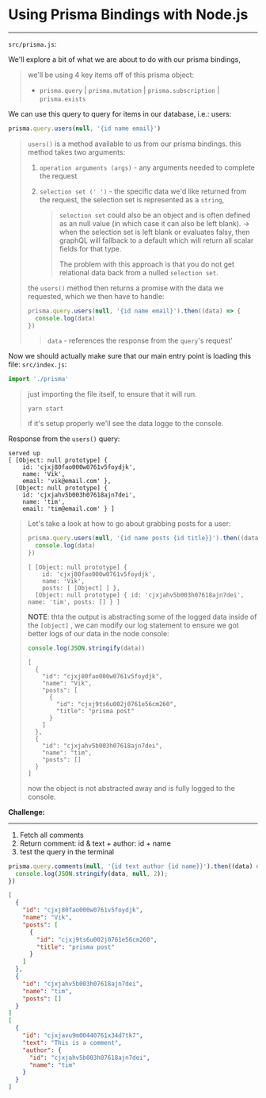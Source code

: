 # Using Prisma Bindings with Node.js

---------------------------------

`src/prisma.js`:

 We'll explore a bit of what we are about to do with our prisma bindings, 

> we'll be using 4 key items off of this prisma object: 
>
> - `prisma.query`  |  `prisma.mutation`  |  `prisma.subscription`  |  `prisma.exists`

We can use this query to query for items in our database, i.e.: users:

```js
prisma.query.users(null, '{id name email}')
```

> `users()` is a method available to us from our prisma bindings. this method takes two arguments:
>
> 1. `operation arguments (args)` - any arguments needed to complete the request
>
> 2. `selection set (' ')` - the specific data we'd like returned from the request, the selection set is represented as a `string`, 
>
>    > `selection set` could also be an object and is often defined as an null value (in which case it can also be left blank). -> when the selection set is left blank or evaluates falsy,  then graphQL will fallback to a default which will return all scalar fields for that type. 
>    >
>    > The problem with this approach is that you do not get relational data back from a nulled `selection set`.
>
> the `users()` method then returns a promise with the data we requested, which we then have to handle:
>
> ```js
> prisma.query.users(null, '{id name email}').then((data) => { 
> 	console.log(data)
> })
> ```
>
> > `data` - references the response from the `query`'s request'



Now we should actually make sure that our main entry point is loading this file: `src/index.js`:

```js
import './prisma'
```

> just importing the file itself, to ensure that it will run. 
>
> ```shell
> yarn start
> ```
>
> if it's setup properly we'll see the data logge to the console.



Response from the `users()` query:

```shell
served up
[ [Object: null prototype] {
    id: 'cjxj80fao000w0761v5foydjk',
    name: 'Vik',
    email: 'vik@email.com' },
  [Object: null prototype] {
    id: 'cjxjahv5b003h07618ajn7dei',
    name: 'tim',
    email: 'tim@email.com' } ]
```



> Let's take a look at how to go about grabbing posts for a user:
>
> ```js
> prisma.query.users(null, '{id name posts {id title}}').then((data) => {
>   console.log(data)
> })
> ```
>
> ```shell
> [ [Object: null prototype] {
>     id: 'cjxj80fao000w0761v5foydjk',
>     name: 'Vik',
>     posts: [ [Object] ] },
>   [Object: null prototype] { id: 'cjxjahv5b003h07618ajn7dei', name: 'tim', posts: [] } ]
> 
> ```
>
> **NOTE**: thta the output is abstracting some of the logged data inside of the `[object]` , we can modify our log statement to ensure we got better logs of our data in the node console:
>
> ```js
> console.log(JSON.stringify(data))
> ```
>
> ```shell
> [
>   {
>     "id": "cjxj80fao000w0761v5foydjk",
>     "name": "Vik",
>     "posts": [
>       {
>         "id": "cjxj9ts6u002j0761e56cm260",
>         "title": "prisma post"
>       }
>     ]
>   },
>   {
>     "id": "cjxjahv5b003h07618ajn7dei",
>     "name": "tim",
>     "posts": []
>   }
> ]
> ```
>
> now the object is not abstracted away and is fully logged to the console.



**Challenge:**

---------------------------------

1. Fetch all comments
2. Return comment: id & text + author: id + name
3. test the query in the terminal

```js
prisma.query.comments(null, '{id text author {id name}}').then((data) => {
  console.log(JSON.stringify(data, null, 2));
})
```

```json
[
  {
    "id": "cjxj80fao000w0761v5foydjk",
    "name": "Vik",
    "posts": [
      {
        "id": "cjxj9ts6u002j0761e56cm260",
        "title": "prisma post"
      }
    ]
  },
  {
    "id": "cjxjahv5b003h07618ajn7dei",
    "name": "tim",
    "posts": []
  }
]
[
  {
    "id": "cjxjavu9m00440761x34d7tk7",
    "text": "This is a comment",
    "author": {
      "id": "cjxjahv5b003h07618ajn7dei",
      "name": "tim"
    }
  }
]
```

